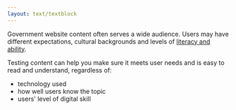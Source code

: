 ```yaml
---
layout: text/textblock
---
```


Government website content often serves a wide audience. Users may have different expectations, cultural backgrounds and levels of [literacy and ability](https://guides.service.gov.au/content-guide/accessibility-inclusivity/).

Testing content can help you make sure it meets user needs and is easy to read and understand, regardless of:

- technology used
- how well users know the topic
- users' level of digital skill
